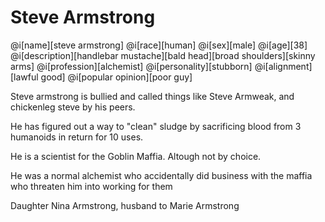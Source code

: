 # Steve Armstrong

@i[name][steve armstrong]
@i[race][human]
@i[sex][male]
@i[age][38]
@i[description][handlebar mustache][bald head][broad shoulders][skinny arms]
@i[profession][alchemist]
@i[personality][stubborn]
@i[alignment][lawful good]
@i[popular opinion][poor guy]

Steve armstrong is bullied and called things like Steve Armweak, and chickenleg steve by his peers.

He has figured out a way to "clean" sludge by sacrificing blood from 3 humanoids in return for 10 uses.

He is a scientist for the Goblin Maffia. Altough not by choice.

He was a normal alchemist who accidentally did business with the maffia who threaten him into working for them

Daughter Nina Armstrong, husband to Marie Armstrong
